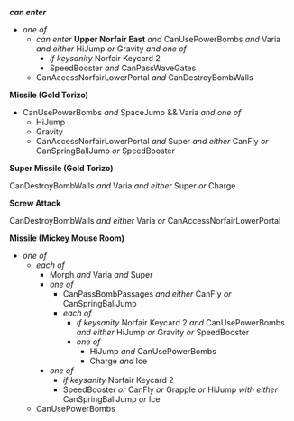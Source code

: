 ﻿***can enter***

- *one of*
  - *can enter* **Upper Norfair East** *and* CanUsePowerBombs *and* Varia *and either* HiJump *or* Gravity *and one of*
    - *if keysanity* Norfair Keycard 2
    - SpeedBooster *and* CanPassWaveGates
  - CanAccessNorfairLowerPortal *and* CanDestroyBombWalls

**Missile (Gold Torizo)**

- CanUsePowerBombs *and* SpaceJump && Varia *and one of*
  - HiJump
  - Gravity
  - CanAccessNorfairLowerPortal *and* Super *and either* CanFly *or* CanSpringBallJump *or* SpeedBooster

**Super Missile (Gold Torizo)**

CanDestroyBombWalls *and* Varia *and either* Super *or* Charge

**Screw Attack**

CanDestroyBombWalls *and either* Varia *or* CanAccessNorfairLowerPortal

**Missile (Mickey Mouse Room)**

- *one of*
  - *each of*
    - Morph *and* Varia *and* Super
    - *one of*
      - CanPassBombPassages *and either* CanFly *or* CanSpringBallJump
      - *each of*
        - *if keysanity* Norfair Keycard 2 *and* CanUsePowerBombs *and either* HiJump *or* Gravity *or* SpeedBooster
        - *one of*
          - HiJump *and* CanUsePowerBombs
          - Charge *and* Ice
    - *one of*
      - *if keysanity* Norfair Keycard 2
      - SpeedBooster *or* CanFly *or* Grapple *or* HiJump *with either* CanSpringBallJump *or* Ice
  - CanUsePowerBombs
